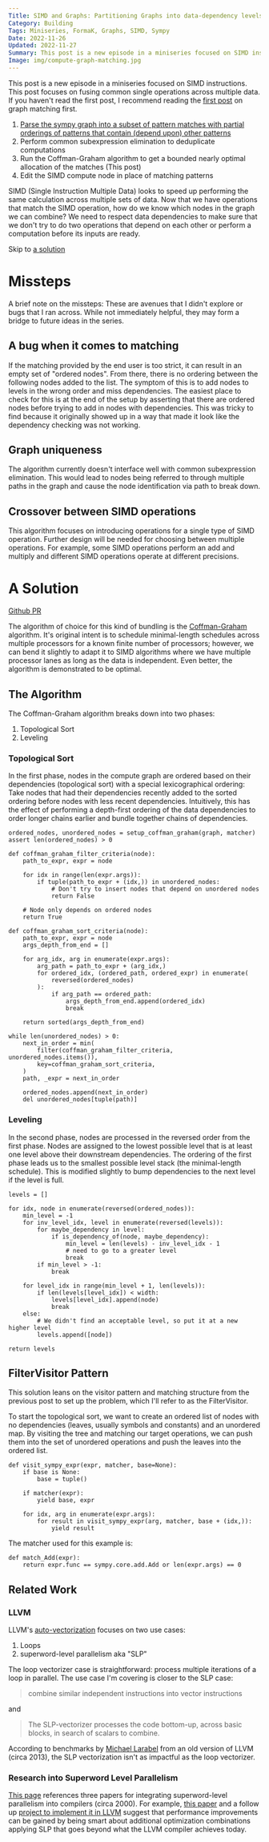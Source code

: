 ```yaml
---
Title: SIMD and Graphs: Partitioning Graphs into data-dependency levels
Category: Building
Tags: Miniseries, FormaK, Graphs, SIMD, Sympy
Date: 2022-11-26
Updated: 2022-11-27
Summary: This post is a new episode in a miniseries focused on SIMD instructions. This second post focuses on fusing common single operations across multiple data
Image: img/compute-graph-matching.jpg
---
```


This post is a new episode in a miniseries focused on SIMD
instructions. This post focuses on fusing common single operations
across multiple data. If you haven't read the first post, I recommend reading
the [first post](/blog/simd-and-graphs-graph-matching.html) on graph matching
first.
1. [Parse the sympy graph into a subset of pattern matches with partial orderings of patterns that contain (depend upon) other patterns](/blog/simd-and-graphs-graph-matching.html)
2. Perform common subexpression elimination to deduplicate computations
3. Run the Coffman-Graham algorithm to get a bounded nearly optimal allocation of the matches (This post)
4. Edit the SIMD compute node in place of matching patterns

SIMD (Single Instruction Multiple Data) looks to speed up performing the same
calculation across multiple sets of data. Now that we have operations that
match the SIMD operation, how do we know which nodes in the graph we can
combine? We need to respect data dependencies to make sure that we don't try
to do two operations that depend on each other or perform a computation before
its inputs are ready.

Skip to [a solution](#a-solution)

# Missteps

A brief note on the missteps: These are avenues that I didn't explore or bugs
that I ran across. While not immediately helpful, they may form a bridge to
future ideas in the series.

## A bug when it comes to matching

If the matching provided by the end user is too strict, it can result in an
empty set of "ordered nodes". From there, there is no ordering between the
following nodes added to the list. The symptom of this is to add nodes to levels
in the wrong order and miss dependencies. The easiest place to check for this is
at the end of the setup by asserting that there are ordered nodes before trying
to add in nodes with dependencies. This was tricky to find because it originally
showed up in a way that made it look like the dependency checking was not
working.

## Graph uniqueness

The algorithm currently doesn't interface well with common subexpression
elimination. This would lead to nodes being referred to through multiple paths
in the graph and cause the node identification via path to break down.

## Crossover between SIMD operations

This algorithm focuses on introducing operations for a single type of SIMD
operation. Further design will be needed for choosing between multiple
operations. For example, some SIMD operations perform an add and multiply and
different SIMD operations operate at different precisions.

# A Solution

[Github PR](https://github.com/buckbaskin/formak/pull/6/files)

The algorithm of choice for this kind of bundling is the
[Coffman-Graham](https://mathweb.ucsd.edu/~ronspubs/72_04_two_processors.pdf)
algorithm. It's original intent is to schedule minimal-length schedules across
multiple processors for a known finite number of processors; however, we can
bend it slightly to adapt it to SIMD algorithms where we have multiple processor
lanes as long as the data is independent. Even better, the algorithm is
demonstrated to be optimal.

## The Algorithm

The Coffman-Graham algorithm breaks down into two phases:
1. Topological Sort
2. Leveling

### Topological Sort

In the first phase, nodes in the compute graph are ordered based on their dependencies
(topological sort) with a special lexicographical ordering: Take nodes that had
their dependencies recently added to the sorted ordering before nodes with less
recent dependencies. Intuitively, this has the effect of performing a
depth-first ordering of the data dependencies to order longer chains earlier and
bundle together chains of dependencies.

    ordered_nodes, unordered_nodes = setup_coffman_graham(graph, matcher)
    assert len(ordered_nodes) > 0

    def coffman_graham_filter_criteria(node):
        path_to_expr, expr = node

        for idx in range(len(expr.args)):
            if tuple(path_to_expr + (idx,)) in unordered_nodes:
                # Don't try to insert nodes that depend on unordered nodes
                return False

        # Node only depends on ordered nodes
        return True

    def coffman_graham_sort_criteria(node):
        path_to_expr, expr = node
        args_depth_from_end = []

        for arg_idx, arg in enumerate(expr.args):
            arg_path = path_to_expr + (arg_idx,)
            for ordered_idx, (ordered_path, ordered_expr) in enumerate(
                reversed(ordered_nodes)
            ):
                if arg_path == ordered_path:
                    args_depth_from_end.append(ordered_idx)
                    break

        return sorted(args_depth_from_end)

    while len(unordered_nodes) > 0:
        next_in_order = min(
            filter(coffman_graham_filter_criteria, unordered_nodes.items()),
            key=coffman_graham_sort_criteria,
        )
        path, _expr = next_in_order

        ordered_nodes.append(next_in_order)
        del unordered_nodes[tuple(path)]

### Leveling

In the second phase, nodes are processed in the reversed order from the first
phase. Nodes are assigned to the lowest possible level that is at least one
level above their downstream dependencies. The ordering of the first phase leads
us to the smallest possible level stack (the minimal-length schedule). This is
modified slightly to bump dependencies to the next level if the level is full.

    levels = []

    for idx, node in enumerate(reversed(ordered_nodes)):
        min_level = -1
        for inv_level_idx, level in enumerate(reversed(levels)):
            for maybe_dependency in level:
                if is_dependency_of(node, maybe_dependency):
                    min_level = len(levels) - inv_level_idx - 1
                    # need to go to a greater level
                    break
            if min_level > -1:
                break

        for level_idx in range(min_level + 1, len(levels)):
            if len(levels[level_idx]) < width:
                levels[level_idx].append(node)
                break
        else:
            # We didn't find an acceptable level, so put it at a new higher level
            levels.append([node])

    return levels

## FilterVisitor Pattern

This solution leans on the visitor pattern and matching structure from the
previous post to set up the problem, which I'll refer to as the FilterVisitor.

To start the topological sort, we want to create an
ordered list of nodes with no dependencies (leaves, usually symbols and
constants) and an unordered map. By visiting the tree and matching our target
operations, we can push them into the set of unordered operations and push the
leaves into the ordered list.

    def visit_sympy_expr(expr, matcher, base=None):
        if base is None:
            base = tuple()

        if matcher(expr):
            yield base, expr

        for idx, arg in enumerate(expr.args):
            for result in visit_sympy_expr(arg, matcher, base + (idx,)):
                yield result

The matcher used for this example is:

    def match_Add(expr):
        return expr.func == sympy.core.add.Add or len(expr.args) == 0

## Related Work

### LLVM

LLVM's [auto-vectorization](https://www.llvm.org/docs/Vectorizers.html)
focuses on two use cases:
1. Loops
2. superword-level parallelism aka "SLP"

The loop vectorizer case is straightforward: process multiple iterations of a loop
in parallel. The use case I'm covering is closer to the SLP case:

> combine similar independent instructions into vector instructions

and

> The SLP-vectorizer processes the code bottom-up, across basic blocks, in
> search of scalars to combine.

According to benchmarks by 
[Michael Larabel](https://www.phoronix.com/news/MTQyMzQ) from an old version of
LLVM (circa 2013), the SLP vectorization isn't as impactful as the loop
vectorizer.

### Research into Superword Level Parallelism

[This page](https://groups.csail.mit.edu/cag/slp/) references three papers for
integrating superword-level parallelism into compilers (circa 2000). For
example, [this paper](https://groups.csail.mit.edu/cag/slp/SLP-PLDI-2000.pdf)
and a follow up 
[project to implement it in LLVM](https://15745-slp-project.github.io/Final.pdf)
suggest that performance improvements can be gained by being smart about
additional optimization combinations applying SLP that goes beyond what the LLVM
compiler achieves today.
